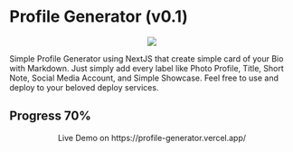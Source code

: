 # Profile Generator (v0.1)

<p align="center">
    <img src="https://i.ibb.co/gjj1Wzq/Profile-Generator.jpg"/>
</p>
Simple Profile Generator using NextJS that create simple card of your Bio with Markdown. Just simply add every label like Photo Profile, Title, Short Note, Social Media Account, and Simple Showcase. Feel free to use and deploy to your beloved deploy services.

## Progress 70%

<p align="center">
Live Demo on https://profile-generator.vercel.app/
</p>
